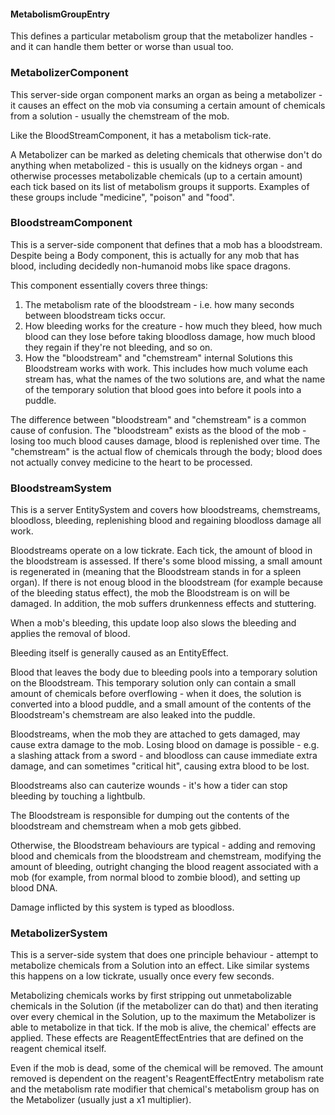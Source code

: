 
#### MetabolismGroupEntry

This defines a particular metabolism group that the metabolizer handles - and it can handle them better or worse than usual too. 

### MetabolizerComponent

This server-side organ component marks an organ as being a metabolizer - it causes an effect on the mob via consuming a certain amount of chemicals from a solution - usually the chemstream of the mob.

Like the BloodStreamComponent, it has a metabolism tick-rate.

A Metabolizer can be marked as deleting chemicals that otherwise don't do anything when metabolized - this is usually on the kidneys organ - and otherwise processes metabolizable chemicals (up to a certain amount) each tick based on its list of metabolism groups it supports. Examples of these groups include "medicine", "poison" and "food".

### BloodstreamComponent

This is a server-side component that defines that a mob has a bloodstream. Despite being a Body component, this is actually for any mob that has blood, including decidedly non-humanoid mobs like space dragons. 

This component essentially covers three things:

1. The metabolism rate of the bloodstream - i.e. how many seconds between bloodstream ticks occur.
2. How bleeding works for the creature - how much they bleed, how much blood can they lose before taking bloodloss damage, how much blood they regain if they're not bleeding, and so on.
3. How the "bloodstream" and "chemstream" internal Solutions this Bloodstream works with work. This includes how much volume each stream has, what the names of the two solutions are, and what the name of the temporary solution that blood goes into before it pools into a puddle. 

The difference between "bloodstream" and "chemstream" is a common cause of confusion. The "bloodstream" exists as the blood of the mob - losing too much blood causes damage, blood is replenished over time. The "chemstream" is the actual flow of chemicals through the body; blood does not actually convey medicine to the heart to be processed.

### BloodstreamSystem

This is a server EntitySystem and covers how bloodstreams, chemstreams, bloodloss, bleeding, replenishing blood and regaining bloodloss damage all work. 

Bloodstreams operate on a low tickrate. Each tick, the amount of blood in the bloodstream is assessed. If there's some blood missing, a small amount is regenerated in (meaning that the Bloodstream stands in for a spleen organ). If there is not enoug blood in the bloodstream (for example because of the bleeding status effect), the mob the Bloodstream is on will be damaged. In addition, the mob suffers drunkenness effects and stuttering. 

When a mob's bleeding, this update loop also slows the bleeding and applies the removal of blood.

Bleeding itself is generally caused as an EntityEffect.

Blood that leaves the body due to bleeding pools into a temporary solution on the Bloodstream. This temporary solution only can contain a small amount of chemicals before overflowing - when it does, the solution is converted into a blood puddle, and a small amount of the contents of the Bloodstream's chemstream are also leaked into the puddle.

Bloodstreams, when the mob they are attached to gets damaged, may cause extra damage to the mob. Losing blood on damage is possible - e.g. a slashing attack from a sword - and bloodloss can cause immediate extra damage, and can sometimes "critical hit", causing extra blood to be lost. 

Bloodstreams also can cauterize wounds - it's how a tider can stop bleeding by touching a lightbulb.

The Bloodstream is responsible for dumping out the contents of the bloodstream and chemstream when a mob gets gibbed.

Otherwise, the Bloodstream behaviours are typical - adding and removing blood and chemicals from the bloodstream and chemstream, modifying the amount of bleeding, outright changing the blood reagent associated with a mob (for example, from normal blood to zombie blood), and setting up blood DNA.

Damage inflicted by this system is typed as bloodloss.

### MetabolizerSystem

This is a server-side system that does one principle behaviour - attempt to metabolize chemicals from a Solution into an effect. Like similar systems this happens on a low tickrate, usually once every few seconds.

Metabolizing chemicals works by first stripping out unmetabolizable chemicals in the Solution (if the metabolizer can do that) and then iterating over every chemical in the Solution, up to the maximum the Metabolizer is able to metabolize in that tick. If the mob is alive, the chemical' effects are applied. These effects are ReagentEffectEntries that are defined on the reagent chemical itself.

Even if the mob is dead, some of the chemical will be removed. The amount removed is dependent on the reagent's ReagentEffectEntry metabolism rate and the metabolism rate modifier that chemical's metabolism group has on the Metabolizer (usually just a x1 multiplier).
